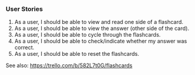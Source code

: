 ### User Stories

1. As a user, I should be able to view and read one side of a flashcard.
2. As a user, I should be able to view the answer (other side of the card).
3. As a user, I should be able to cycle through the flashcards.
4. As a user, I should be able to check/indicate whether my answer was correct.
5. As a user, I should be able to reset the flashcards.

See also: https://trello.com/b/582L7t0G/flashcards
